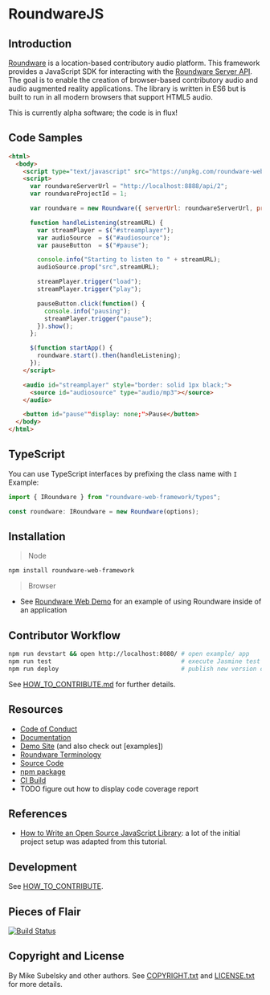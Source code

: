 # RoundwareJS

## Introduction

[Roundware](http://roundware.org/) is a location-based contributory audio platform. This framework provides a JavaScript SDK for interacting with the [Roundware Server API](https://github.com/roundware/roundware-server). The goal is to enable the creation of browser-based contributory audio and audio augmented reality applications. The library is written in ES6 but is built to run in all modern browsers that support HTML5 audio.

<aside class="warning">
This is currently alpha software; the code is in flux!
</aside>

## Code Samples

```html
<html>
  <body>
    <script type="text/javascript" src="https://unpkg.com/roundware-web-framework@0.9.0-alpha/dist/roundware.umd.min.js"></script>
    <script>
      var roundwareServerUrl = "http://localhost:8888/api/2";
      var roundwareProjectId = 1;

      var roundware = new Roundware({ serverUrl: roundwareServerUrl, projectId: roundwareProjectId });

      function handleListening(streamURL) {
        var streamPlayer = $("#streamplayer");
        var audioSource  = $("#audiosource");
        var pauseButton  = $("#pause");

        console.info("Starting to listen to " + streamURL);
        audioSource.prop("src",streamURL);

        streamPlayer.trigger("load");
        streamPlayer.trigger("play");

        pauseButton.click(function() {
          console.info("pausing");
          streamPlayer.trigger("pause");
        }).show();
      };

      $(function startApp() {
        roundware.start().then(handleListening);
      });
    </script>

    <audio id="streamplayer" style="border: solid 1px black;">
      <source id="audiosource" type="audio/mp3"></source>
    </audio>

    <button id="pause""display: none;">Pause</button>
  </body>
</html>
```

## TypeScript

You can use TypeScript interfaces by prefixing the class name with `I`
Example:

```ts
import { IRoundware } from "roundware-web-framework/types";

const roundware: IRoundware = new Roundware(options);
```

## Installation

> Node

```bash
npm install roundware-web-framework
```

> Browser

- See [Roundware Web Demo](https://github.com/subelsky/roundware_web_demo) for an example of using Roundware inside of an application

## Contributor Workflow

```bash
npm run devstart && open http://localhost:8080/ # open example/ app
npm run test                                    # execute Jasmine test suite
npm run deploy                                  # publish new version of package
```

See [HOW_TO_CONTRIBUTE.md](HOW_TO_CONTRIBUTE.md) for further details.

## Resources

- [Code of Conduct](https://github.com/roundware/roundware-web-framework/blob/master/CODE_OF_CONDIUCT.md)
- [Documentation](https://roundware.github.io/roundware-web-framework/)
- [Demo Site](https://github.com/subelsky/roundware_web_demo/) (and also check out [examples])
- [Roundware Terminology](http://roundware.org/docs/terminology/index.html)
- [Source Code](https://github.com/roundware/roundware-web-framework/)
- [npm package](https://www.npmjs.com/package/roundware-web-framework)
- [CI Build](https://travis-ci.org/roundware/roundware-web-framework)
- TODO figure out how to display code coverage report

## References

- [How to Write an Open Source JavaScript Library](https://github.com/sarbbottam/write-an-open-source-js-lib#creating-the-library-and-adding-dependencies): a lot of the initial project setup was adapted from this tutorial.

## Development

See [HOW_TO_CONTRIBUTE](HOW_TO_CONTIRBUTE.md).

## Pieces of Flair

[![Build Status](https://travis-ci.org/roundware/roundware-web-framework.svg?branch=master)](https://travis-ci.org/roundware/roundware-web-framework)

## Copyright and License

By Mike Subelsky and other authors. See [COPYRIGHT.txt](COPYRIGHT.txt) and [LICENSE.txt](LICENSE.txt) for more details.
